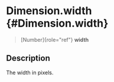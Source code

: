 Dimension.width {#Dimension.width}
===============

> [Number]{role="ref"} **width**

Description
-----------

The width in pixels.
